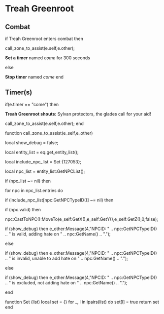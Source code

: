 # Treah Greenroot
## Combat

if Treah Greenroot enters combat  then


call_zone_to_assist(e.self,e.other);


**Set a timer** named *come* for 300 seconds

else


**Stop timer** named *come*
end

## Timer(s)

if(e.timer == "come") then


**Treah Greenroot shouts:** <span class="text-danger">Sylvan protectors, the glades call for your aid!</span>


call_zone_to_assist(e.self,e.other);
end

function call_zone_to_assist(e_self,e_other)



local show_debug = false;



local entity_list = eq.get_entity_list();



local include_npc_list = Set {127053}; 

local npc_list = entity_list:GetNPCList();

if (npc_list ~= nil) then


for npc in npc_list.entries do



if (include_npc_list[npc:GetNPCTypeID()] ~= nil) then









if (npc.valid) then





npc:CastToNPC():MoveTo(e_self:GetX(),e_self:GetY(),e_self:GetZ(),0,false);





if (show_debug) then e_other:Message(4,"NPCID: " .. npc:GetNPCTypeID() .. " is valid, adding hate on " .. npc:GetName() .. ".");



else





if (show_debug) then e_other:Message(4,"NPCID: " .. npc:GetNPCTypeID() .. " is invalid, unable to add hate on " .. npc:GetName() .. ".");





else




if (show_debug) then e_other:Message(4,"NPCID: " .. npc:GetNPCTypeID() .. " is excluded, not adding hate on " .. npc:GetName() .. ".");


end



function Set (list)
  local set = {}
  for _, l in ipairs(list) do set[l] = true  return set
end